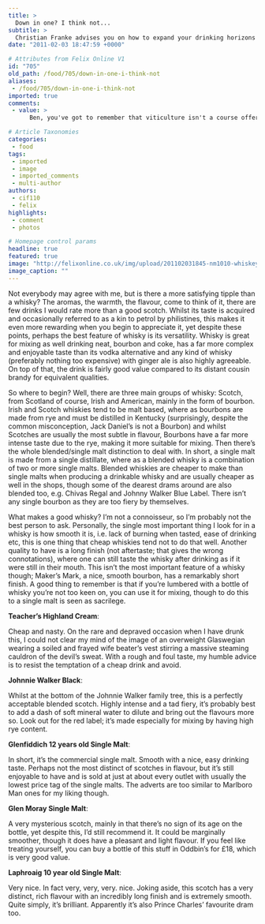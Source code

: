 ```yaml
---
title: >
  Down in one? I think not...
subtitle: >
  Christian Franke advises you on how to expand your drinking horizons
date: "2011-02-03 18:47:59 +0000"

# Attributes from Felix Online V1
id: "705"
old_path: /food/705/down-in-one-i-think-not
aliases:
 - /food/705/down-in-one-i-think-not
imported: true
comments:
 - value: >
      Ben, you've got to remember that viticulture isn't a course offered at Imperial,In short, a single malt is made from a single distillate, where as a blended whisky is a combination of two or more single malts... <br> <br>This point is incorrect. Single malt means that the whikey is from the the same grain. I.E MALT. when you start blending whiskey from wheat, malt, barley or rye that is what makes a blended whiskey. You can still have single malt whiskey that is a blend of more than one single malt.

# Article Taxonomies
categories:
 - food
tags:
 - imported
 - image
 - imported_comments
 - multi-author
authors:
 - cif110
 - felix
highlights:
 - comment
 - photos

# Homepage control params
headline: true
featured: true
image: "http://felixonline.co.uk/img/upload/201102031845-nm1010-whiskeyw.jpg"
image_caption: ""
---
```


Not everybody may agree with me, but is there a more satisfying tipple than a whisky? The aromas, the warmth, the flavour, come to think of it, there are few drinks I would rate more than a good scotch. Whilst its taste is acquired and occasionally referred to as a kin to petrol by philistines, this makes it even more rewarding when you begin to appreciate it, yet despite these points, perhaps the best feature of whisky is its versatility. Whisky is great for mixing as well drinking neat, bourbon and coke, has a far more complex and enjoyable taste than its vodka alternative and any kind of whisky (preferably nothing too expensive) with ginger ale is also highly agreeable. On top of that, the drink is fairly good value compared to its distant cousin brandy for equivalent qualities.

So where to begin? Well, there are three main groups of whisky: Scotch, from Scotland of course, Irish and American, mainly in the form of bourbon. Irish and Scotch whiskies tend to be malt based, where as bourbons are made from rye and must be distilled in Kentucky (surprisingly, despite the common misconception, Jack Daniel’s is not a Bourbon) and whilst Scotches are usually the most subtle in flavour, Bourbons have a far more intense taste due to the rye, making it more suitable for mixing. Then there’s the whole blended/single malt distinction to deal with. In short, a single malt is made from a single distillate, where as a blended whisky is a combination of two or more single malts. Blended whiskies are cheaper to make than single malts when producing a drinkable whisky and are usually cheaper as well in the shops, though some of the dearest drams around are also blended too, e.g. Chivas Regal and Johnny Walker Blue Label. There isn’t any single bourbon as they are too fiery by themselves.

What makes a good whisky? I’m not a connoisseur, so I’m probably not the best person to ask. Personally, the single most important thing I look for in a whisky is how smooth it is, i.e. lack of burning when tasted, ease of drinking etc, this is one thing that cheap whiskies tend not to do that well. Another quality to have is a long finish (not aftertaste; that gives the wrong connotations), where one can still taste the whisky after drinking as if it were still in their mouth. This isn’t the most important feature of a whisky though; Maker’s Mark, a nice, smooth bourbon, has a remarkably short finish. A good thing to remember is that if you’re lumbered with a bottle of whisky you’re not too keen on, you can use it for mixing, though to do this to a single malt is seen as sacrilege.

__Teacher’s Highland Cream__:

Cheap and nasty. On the rare and depraved occasion when I have drunk this, I could not clear my mind of the image of an overweight Glaswegian wearing a soiled and frayed wife beater’s vest stirring a massive steaming cauldron of the devil’s sweat. With a rough and foul taste, my humble advice is to resist the temptation of a cheap drink and avoid.

__Johnnie Walker Black__:

Whilst at the bottom of the Johnnie Walker family tree, this is a perfectly acceptable blended scotch. Highly intense and a tad fiery, it’s probably best to add a dash of soft mineral water to dilute and bring out the flavours more so. Look out for the red label; it’s made especially for mixing by having high rye content.

__Glenfiddich 12 years old Single Malt__:

In short, it’s the commercial single malt. Smooth with a nice, easy drinking taste. Perhaps not the most distinct of scotches in flavour, but it’s still enjoyable to have and is sold at just at about every outlet with usually the lowest price tag of the single malts. The adverts are too similar to Marlboro Man ones for my liking though.

__Glen Moray Single Malt__:

A very mysterious scotch, mainly in that there’s no sign of its age on the bottle, yet despite this, I’d still recommend it. It could be marginally smoother, though it does have a pleasant and light flavour. If you feel like treating yourself, you can buy a bottle of this stuff in Oddbin’s for £18, which is very good value.

__Laphroaig 10 year old Single Malt__:

Very nice. In fact very, very, very. nice. Joking aside, this scotch has a very distinct, rich flavour with an incredibly long finish and is extremely smooth. Quite simply, it’s brilliant. Apparently it’s also Prince Charles’ favourite dram too.
